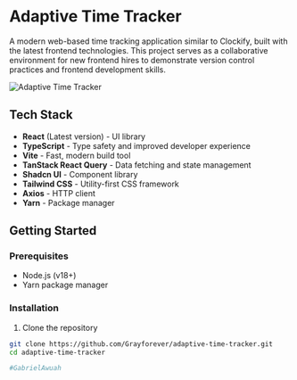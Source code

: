 # Adaptive Time Tracker

A modern web-based time tracking application similar to Clockify, built with the latest frontend technologies. This project serves as a collaborative environment for new frontend hires to demonstrate version control practices and frontend development skills.

![Adaptive Time Tracker](https://placeholder.com/logo)

## Tech Stack

- **React** (Latest version) - UI library
- **TypeScript** - Type safety and improved developer experience
- **Vite** - Fast, modern build tool
- **TanStack React Query** - Data fetching and state management
- **Shadcn UI** - Component library
- **Tailwind CSS** - Utility-first CSS framework
- **Axios** - HTTP client
- **Yarn** - Package manager

## Getting Started

### Prerequisites

- Node.js (v18+)
- Yarn package manager

### Installation

1. Clone the repository
```bash
git clone https://github.com/Grayforever/adaptive-time-tracker.git
cd adaptive-time-tracker

#GabrielAwuah